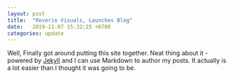 ```yaml
---
layout: post
title:  "Reverie Visuals, Launches Blog"
date:   2019-11-07 15:32:25 +0700
categories: update
---
```

Well, Finally got around putting this site together. Neat thing about it - powered by [Jekyll](https://jekyllrb.com) and I can use Markdown to author my posts. It actually is a lot easier than I thought it was going to be.

